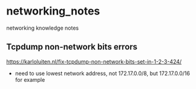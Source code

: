 # networking_notes

networking knowledge notes

## Tcpdump non-network bits errors

https://karloluiten.nl/fix-tcpdump-non-network-bits-set-in-1-2-3-424/
- need to use lowest network address, not 172.17.0.0/8, but 172.17.0.0/16 for example
